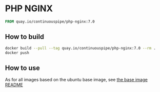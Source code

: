 # PHP NGINX

```Dockerfile
FROM quay.io/continuouspipe/php-nginx:7.0
```

## How to build
```bash
docker build --pull --tag quay.io/continuouspipe/php-nginx:7.0 --rm .
docker push
```

## How to use

As for all images based on the ubuntu base image, see
[the base image README](../../ubuntu/16.04/README.md)
